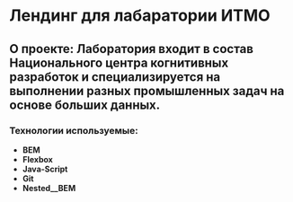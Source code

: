 # Лендинг для лабаратории ИТМО

## О проекте: Лаборатория входит в состав Национального центра когнитивных разработок и специализируется на выполнении разных промышленных задач на основе больших данных.

### Технологии используемые:

* **BEM**
* **Flexbox**
* **Java-Script**
* **Git**
* **Nested__BEM**

